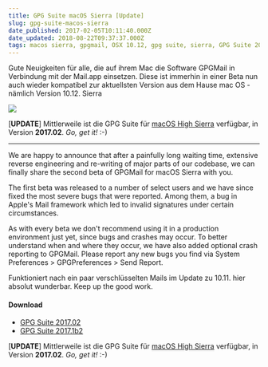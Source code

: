 ```yaml
---
title: GPG Suite macOS Sierra [Update]
slug: gpg-suite-macos-sierra
date_published: 2017-02-05T10:11:40.000Z
date_updated: 2018-08-22T09:37:37.000Z
tags: macos sierra, gpgmail, OSX 10.12, gpg suite, sierra, GPG Suite 2017
---
```


Gute Neuigkeiten für alle, die auf ihrem Mac die Software GPGMail in Verbindung mit der Mail.app einsetzen. Diese ist immerhin in einer Beta nun auch wieder kompatibel zur aktuellsten Version aus dem Hause mac OS - nämlich Version 10.12. Sierra 

![](http://thafaker.de/content/images/2017/02/gpg-suite.png)

[**UPDATE**] Mittlerweile ist die GPG Suite für [macOS High Sierra](https://gpgtools.org) verfügbar, in Version **2017.02**. *Go, get it!* :-)

---

We are happy to announce that after a painfully long waiting time, extensive reverse engineering and re-writing of major parts of our codebase, we can finally share the second beta of GPGMail for macOS Sierra with you.

The first beta was released to a number of select users and we have since fixed the most severe bugs that were reported. Among them, a bug in Apple's Mail framework which led to invalid signatures under certain circumstances.

As with every beta we don't recommend using it in a production environment just yet, since bugs and crashes may occur. To better understand when and where they occur, we have also added optional crash reporting to GPGMail.
Please report any new bugs you find via System Preferences > GPGPreferences > Send Report.

Funktioniert nach ein paar verschlüsselten Mails im Update zu 10.11. hier absolut wunderbar. Keep up the good work.

#### Download

- [GPG Suite 2017.02](https://gpgtools.org)
- [GPG Suite 2017.1b2](https://gpgtools.org)

[**UPDATE**] Mittlerweile ist die GPG Suite für [macOS High Sierra](https://gpgtools.org) verfügbar, in Version **2017.02**. *Go, get it!* :-)
